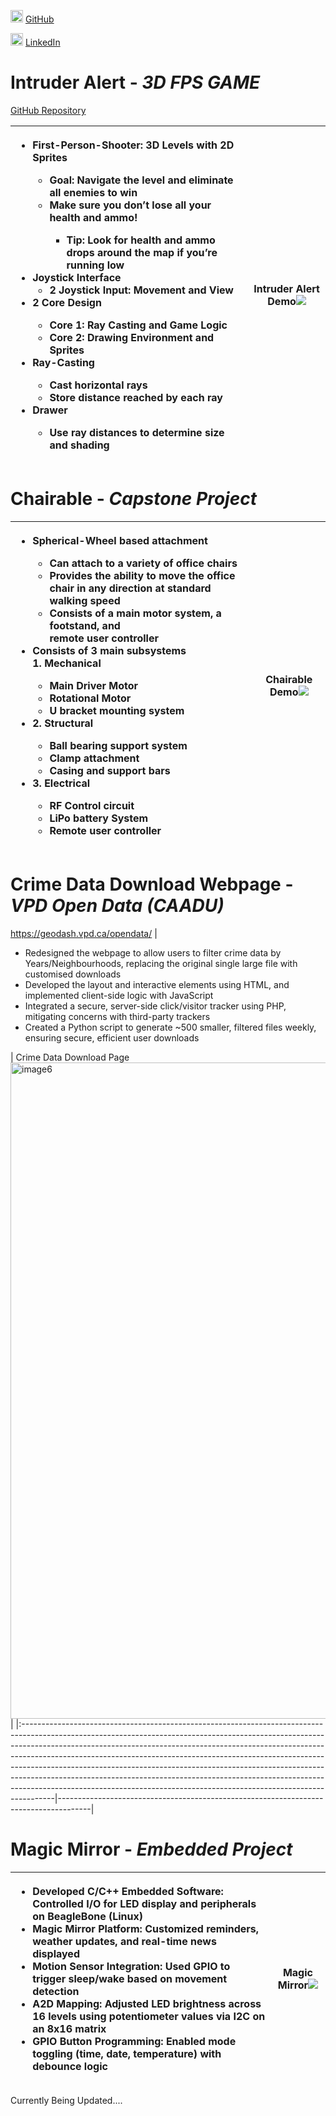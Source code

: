 <img width="20" alt="image6" src="https://github.com/user-attachments/assets/763209cc-2699-43dc-97e3-a435848f5db9"> [GitHub](https://github.com/A-Mangat) 

<img width="20" alt="image6" src="https://github.com/user-attachments/assets/3b0b3281-a69d-4d62-a750-f4f5edb1b0ac"> [LinkedIn](http://www.linkedin.com/in/amrit-mangat-8b6701175)

# Intruder Alert - *3D FPS GAME* #
[GitHub Repository](https://github.com/IanC910/wolfenstein_clone)

| <ul><li>First-Person-Shooter: 3D Levels with 2D Sprites</li><ul><li>Goal: Navigate the level and eliminate all enemies to win</li></li><li>Make sure you don’t lose all your health and ammo!</li><ul><li>Tip: Look for health and ammo drops around the map if you’re running low</li></ul></ul><li>Joystick Interface<br><ul><li>2 Joystick Input: Movement and View</li></ul><li>2 Core Design</li><ul><li>Core 1: Ray Casting and Game Logic</li><li>Core 2: Drawing Environment and Sprites</li></ul><li>Ray-Casting</li><ul><li>Cast horizontal rays</li><li>Store distance reached by each ray</li></ul><li>Drawer</li><ul><li>Use ray distances to determine size and shading</li></ul></ul> | Intruder Alert Demo![](https://github.com/user-attachments/assets/4f9cb050-e5ac-422e-a654-a402c3b98cc0) |
|:--------------------------------------------------------------------------------------------------------------------------------------------------------------------------------------------------------------------------------------------------------------------------------------------------------------------------------------------------------------------------------------------------------------------------------------------------------------------------------------------------------------------------------------------------------------------------|--------------------------------------------------------------------------------------|

# Chairable - *Capstone Project* #

| <ul><li>Spherical-Wheel based attachment</li><ul><li>Can attach to a variety of office chairs</li></li><li>Provides the ability to move the office chair in any direction at standard walking speed</li><li>Consists of a main motor system, a footstand, and<br>remote user controller</li></ul><li>Consists of 3 main subsystems</li>1. Mechanical<ul><li>Main Driver Motor</li><li>Rotational Motor</li><li>U bracket mounting system</li></ul><li>2. Structural</li><ul><li>Ball bearing support system</li><li>Clamp attachment</li><li>Casing and support bars</li></ul><li>3. Electrical</li><ul><li>RF Control circuit</li><li>LiPo battery System</li><li>Remote user controller</li></ul></ul> | Chairable Demo![](https://github.com/user-attachments/assets/8321b5ba-3128-42eb-ab91-536563de6ddc) |
|:--------------------------------------------------------------------------------------------------------------------------------------------------------------------------------------------------------------------------------------------------------------------------------------------------------------------------------------------------------------------------------------------------------------------------------------------------------------------------------------------------------------------------------------------------------------------------|--------------------------------------------------------------------------------------|

# Crime Data Download Webpage - *VPD Open Data (CAADU)* #
https://geodash.vpd.ca/opendata/
| <ul><li>Redesigned the webpage to allow users to filter crime data by Years/Neighbourhoods, replacing the original single large file with customised downloads</li><li>Developed the layout and interactive elements using HTML, and implemented client-side logic with JavaScript</li><li>Integrated a secure, server-side click/visitor tracker using PHP, mitigating concerns with third-party trackers</li><li>Created a Python script to generate ~500 smaller, filtered files weekly, ensuring secure, efficient user downloads</li></ul> | Crime Data Download Page<img width="1050" alt="image6" src="https://github.com/user-attachments/assets/9da6374f-3c35-4a60-8fad-35ed15b5c699"> |
|:--------------------------------------------------------------------------------------------------------------------------------------------------------------------------------------------------------------------------------------------------------------------------------------------------------------------------------------------------------------------------------------------------------------------------------------------------------------------------------------------------------------------------------------------------------------------------|--------------------------------------------------------------------------------------|

# Magic Mirror - *Embedded Project* #
| <ul><li>Developed C/C++ Embedded Software: Controlled I/O for LED display and peripherals on BeagleBone (Linux)</li><li>Magic Mirror Platform: Customized reminders, weather updates, and real-time news displayed</li><li>Motion Sensor Integration: Used GPIO to trigger sleep/wake based on movement detection</li><li>A2D Mapping: Adjusted LED brightness across 16 levels using potentiometer values via I2C on an 8x16 matrix</li><li>GPIO Button Programming: Enabled mode toggling (time, date, temperature) with debounce logic</li></ul> | Magic Mirror![](https://github.com/user-attachments/assets/26b3648d-0762-4d6a-8961-6f3cacad0b88) |
|:--------------------------------------------------------------------------------------------------------------------------------------------------------------------------------------------------------------------------------------------------------------------------------------------------------------------------------------------------------------------------------------------------------------------------------------------------------------------------------------------------------------------------------------------------------------------------|--------------------------------------------------------------------------------------|


Currently Being Updated....
